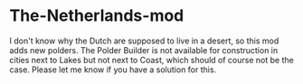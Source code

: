 # The-Netherlands-mod
I don't know why the Dutch are supposed to live in a desert, so this mod adds new polders.
The Polder Builder is not available for construction in cities next to Lakes but not next to Coast, which should of course not be the case. Please let me know if you have a solution for this. 
